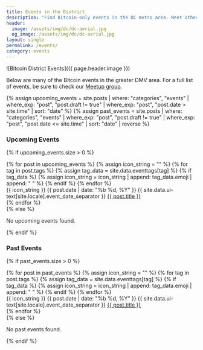 ```yaml
---
title: Events in the District
description: "Find Bitcoin-only events in the DC metro area. Meet others, learn more, and dive into Bitcoin in the nation's capital & surrounding cities."
header:
  image: /assets/img/dc/dc-aerial.jpg
  og_image: /assets/img/dc/dc-aerial.jpg
layout: single
permalink: /events/
category: events
---
```


![Bitcoin District Events]({{ page.header.image }})  

Below are many of the Bitcoin events in the greater DMV area. For a full list of events, be sure to check our [Meetup group](https://www.meetup.com/bitcoin-district).

{% assign upcoming_events = site.posts | where: "categories", "events" | where_exp: "post", "post.draft != true" | where_exp: "post", "post.date > site.time" | sort: "date" %}
{% assign past_events = site.posts | where: "categories", "events" | where_exp: "post", "post.draft != true" | where_exp: "post", "post.date <= site.time" | sort: "date" | reverse %}

### Upcoming Events
{% if upcoming_events.size > 0 %}
  <div class="events-list">
  {% for post in upcoming_events %}
      {% assign icon_string = "" %}
      {% for tag in post.tags %}
        {% assign tag_data = site.data.eventtags[tag] %}
        {% if tag_data %}
          {% assign icon_string = icon_string | append: tag_data.emoji | append: " " %}
        {% endif %}
  {% endfor %}
  <section class="event">
    {{ icon_string }} {{ post.date | date: "%b %d, %Y" }} {{ site.data.ui-text[site.locale].event_date_separator }} <a href="{{ post.url }}">{{ post.title }}</a>
  </section>
    {% endfor %}
  </div>
{% else %}
  <p>No upcoming events found.</p>
{% endif %}


### Past Events
{% if past_events.size > 0 %}
  <div class="events-list">
  {% for post in past_events %}
      {% assign icon_string = "" %}
      {% for tag in post.tags %}
        {% assign tag_data = site.data.eventtags[tag] %}
        {% if tag_data %}
          {% assign icon_string = icon_string | append: tag_data.emoji | append: " " %}
        {% endif %}
  {% endfor %}
  <section class="event">
    {{ icon_string }} {{ post.date | date: "%b %d, %Y" }} {{ site.data.ui-text[site.locale].event_date_separator }} <a href="{{ post.url }}">{{ post.title }}</a>
  </section>
    {% endfor %}
  </div>
{% else %}
  <p>No past events found.</p>
{% endif %}